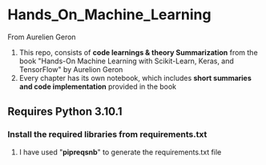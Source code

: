 
# Hands_On_Machine_Learning
 From Aurelien Geron


1. This repo, consists of **code learnings & theory Summarization** from the book "Hands-On Machine Learning with Scikit-Learn, Keras, and TensorFlow" by Aurelion Geron
2. Every chapter has its own notebook, which includes **short summaries and code implementation** provided in the book

## Requires Python 3.10.1
### Install the required libraries from requirements.txt
1. I have used "**pipreqsnb**" to generate the requirements.txt file
